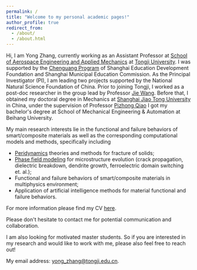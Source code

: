 ```yaml
---
permalink: /
title: "Welcome to my personal academic pages!"
author_profile: true
redirect_from: 
  - /about/
  - /about.html
---
```


Hi, I am Yong Zhang, currently working as an Assistant Professor at [School of Aerospace Engineering and Applied Mechanics](https://aero-mech.tongji.edu.cn/English/list.htm) at [Tongji University](https://en.tongji.edu.cn/p/#/). I was supported by the [Chenguang Program](http://www.shedf.org.cn/html/chenguangjihua_jianjie.html) of Shanghai Education Development Foundation and Shanghai Municipal Education Commission. As the Principal Investigator (PI), I am leading two projects supported by the National Natural Science Foundation of China. Prior to joining Tongji, I worked as a post-doc researcher in the group lead by Professor [Jie Wang](https://person.zju.edu.cn/en/jiewang#0). Before that, I obtained my doctoral degree in Mechanics at [Shanghai Jiao Tong University](https://en.sjtu.edu.cn/) in China, under the supervision of Professor [Pizhong Qiao](https://scholar.google.com/citations?user=Rb_idV0AAAAJ&hl=zh-TW) I got my bachelor's degree at School of Mechanical Engineering & Automation at Beihang University.

My main research interests lie in the functional and failure behaviors of smart/composite materials as well as the corresponding computational models and methods, specifically including
* [Peridynamics](https://en.wikipedia.org/wiki/Peridynamics) theories and methods for fracture of solids;
* [Phase field modeling](https://en.wikipedia.org/wiki/Phase-field_model) for microstructure evolution (crack propagation, dielectric breakdown, dendrite growth, ferroelectric domain switching et. al.);
* Functional and failure behaviors of smart/composite materials in multiphysics environment;
* Application of artificial intelligence methods for material functional and failure behaviors.

For more information please find my CV [here](https://yongzh.space/cv/).

Please don't hesitate to contact me for potential communication and collaboration. 

I am also looking for motivated master students. So if you are interested in my research and would like to work with me, please also feel free to reach out!

My email address: <yong_zhang@tongji.edu.cn>.
